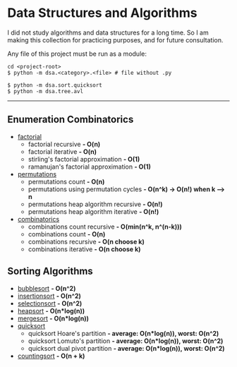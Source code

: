 # Data Structures and Algorithms

I did not study algorithms and data structures for a long time.
So I am making this collection for practicing purposes, and for future consultation.

Any file of this project must be run as a module:

```shell
cd <project-root>
$ python -m dsa.<category>.<file> # file without .py

$ python -m dsa.sort.quicksort
$ python -m dsa.tree.avl
```

---

## Enumeration Combinatorics

-   [factorial](./dsa/combinatorics/factorial.py)
    -   factorial recursive **- O(n)**
    -   factorial iterative **- O(n)**
    -   stirling's factorial approximation **- O(1)**
    -   ramanujan's factorial approximation **- O(1)**
-   [permutations](./dsa/combinatorics/permutations.py)
    -   permutations count **- O(n)**
    -   permutations using permutation cycles **- O(n^k) -> O(n!) when k --> n**
    -   permutations heap algorithm recursive **- O(n!)**
    -   permutations heap algorithm iterative **- O(n!)**
-   [combinatorics](./dsa/combinatorics/combinations.py)
    -   combinations count recursive **- O(min(n^k, n^(n-k)))**
    -   combinations count **- O(n)**
    -   combinations recursive **- O(n choose k)**
    -   combinations iterative **- O(n choose k)**

## Sorting Algorithms

-   [bubblesort](./dsa/sort/bubblesort.py) **- O(n^2)**
-   [insertionsort](./dsa/sort/insertionsort.py) **- O(n^2)**
-   [selectionsort](./dsa/sort/selectionsort.py) **- O(n^2)**
-   [heapsort](./dsa/sort/heapsort.py) **- O(n*log(n))**
-   [mergesort](./dsa/sort/mergesort.py) **- O(n*log(n))**
-   [quicksort](./dsa/sort/quicksort.py)
    -    quicksort Hoare's partition **- average: O(n*log(n)), worst: O(n^2)**
    -    quicksort Lomuto's partition **- average: O(n*log(n)), worst: O(n^2)**
    -    quicksort dual pivot partition **- average: O(n*log(n)), worst: O(n^2)**
-   [countingsort](./dsa/sort/countingsort.py) **- O(n + k)**

